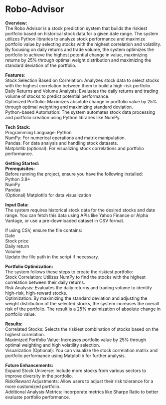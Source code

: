 # Robo-Advisor

**Overview:** <br />
The Robo Advisor is a stock prediction system that builds the riskiest portfolio based on historical stock data for a given date range. The system utilizes Python libraries to analyze stock performance and maximize portfolio value by selecting stocks with the highest correlation and volatility. By focusing on daily returns and trade volume, the system optimizes the portfolio to achieve the highest potential change in value, maximizing returns by 25% through optimal weight distribution and maximizing the standard deviation of the portfolio.

**Features**: <br />
Stock Selection Based on Correlation: Analyzes stock data to select stocks with the highest correlation between them to build a high-risk portfolio. <br />
Daily Returns and Volume Analysis: Evaluates the daily returns and trading volume of stocks to predict potential performance. <br />
Optimized Portfolio: Maximizes absolute change in portfolio value by 25% through optimal weighting and maximizing standard deviation. <br />
Python-based Automation: The system automates stock data processing and portfolio creation using Python libraries like NumPy. <br />

**Tech Stack:** <br />
Programming Language: Python <br />
NumPy: For numerical operations and matrix manipulation. <br />
Pandas: For data analysis and handling stock datasets. <br />
Matplotlib (optional): For visualizing stock correlations and portfolio performance. 
 
**Getting Started:** <br />
**Prerequisites:** <br />
Before running the project, ensure you have the following installed: <br />
Python 3.8+ <br />
NumPy <br />
Pandas <br />
(Optional) Matplotlib for data visualization

**Input Data:** <br />
The system requires historical stock data for the desired stocks and date range. You can fetch this data using APIs like Yahoo Finance or Alpha Vantage, or use a pre-downloaded dataset in CSV format.

If using CSV, ensure the file contains: <br />
Date <br />
Stock price <br />
Daily return <br />
Volume <br />
Update the file path in the script if necessary. <br />

**Portfolio Optimization:** <br />
The system follows these steps to create the riskiest portfolio: <br />
Stock Correlation: Utilizes NumPy to find the stocks with the highest correlation between their daily returns. <br />
Risk Analysis: Evaluates the daily returns and trading volume to identify high-risk, high-reward stocks. <br />
Optimization: By maximizing the standard deviation and adjusting the weight distribution of the selected stocks, the system increases the overall risk of the portfolio. The result is a 25% maximization of absolute change in portfolio value. 

**Results:** <br />
Correlated Stocks: Selects the riskiest combination of stocks based on the highest correlation. <br />
Maximized Portfolio Value: Increases portfolio value by 25% through optimal weighting and high volatility selection. <br />
Visualization (Optional): You can visualize the stock correlation matrix and portfolio performance using Matplotlib for further analysis. <br />

**Future Enhancements:** <br />
Expand Stock Universe: Include more stocks from various sectors to improve diversity in the portfolio. <br />
Risk/Reward Adjustments: Allow users to adjust their risk tolerance for a more customized portfolio. <br />
Additional Analysis Metrics: Incorporate metrics like Sharpe Ratio to better evaluate portfolio performance.
